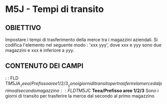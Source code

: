 # M5J - Tempi di transito
## OBIETTIVO
Impostare i tempi di trasferimento della merce tra i magazzini aziendali.
Si codifica l'elemento nel seguente modo :  'xxx yyy', dove xxx e yyy sono due magazzini e xxx è inferiore a yyy.
## CONTENUTO DEI CAMPI
 :  : FLD T$M5JA __Teea/Prefisso aree 1/2/3__
Sono i giorni di transito per trasferire la merce dal primo al secondo magazzino
 :  : FLD T$M5JC __Teea/Prefisso aree 1/2/3__
Sono i giorni di transito per trasferire la merce dal secondo al primo magazzino
